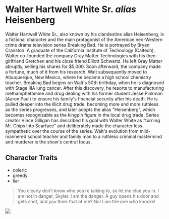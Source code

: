 # Walter Hartwell White Sr. *alias* Heisenberg
Walter Hartwell White Sr., also known by his clandestine alias Heisenberg, is a fictional character and the main protagonist of the American neo-Western crime drama television series Breaking Bad. He is portrayed by Bryan Cranston. A graduate of the California Institute of Technology (Caltech), Walter co-founded the company Gray Matter Technologies with his then-girlfriend Gretchen and his close friend Elliott Schwartz. He left Gray Matter abruptly, selling his shares for $5,000. Soon afterward, the company made a fortune, much of it from his research. Walt subsequently moved to Albuquerque, New Mexico, where he became a high school chemistry teacher. Breaking Bad begins on Walt's 50th birthday, when he is diagnosed with Stage IIIA lung cancer. After this discovery, he resorts to manufacturing methamphetamine and drug dealing with his former student Jesse Pinkman (Aaron Paul) to ensure his family's financial security after his death. He is pulled deeper into the illicit drug trade, becoming more and more ruthless as the series progresses, and later adopts the alias "Heisenberg", which becomes recognizable as the kingpin figure in the local drug trade. Series creator Vince Gilligan has described his goal with Walter White as "turning Mr. Chips into Scarface" and deliberately made the character less sympathetic over the course of the series. Walt's evolution from mild-mannered school teacher and family man to a ruthless criminal mastermind and murderer is the show's central focus. 
## Character Traits
* coleric
* greedy
* liar
> You clearly don’t know who you’re talking to, so let me clue you in. I am not in danger, Skyler. I am the danger. A guy opens his door and gets shot, and you think that of me? No! I am the one who knocks!

<img src="https://img.favpng.com/11/11/16/walter-white-breaking-bad-png-favpng-qukMcQ0qx8gBSNzb6a28LV6pJ.jpg"/>
